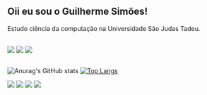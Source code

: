 ## Oii eu sou o Guilherme Simões!

Estudo ciência da computação na Universidade São Judas Tadeu.


<div style="display: inline_block"><br>
<img src="https://img.shields.io/badge/Java-ED8B00?style=for-the-badge&logo=java&logoColor=white" />
<img src="https://img.shields.io/badge/Spring-6DB33F?style=for-the-badge&logo=spring&logoColor=white" />
<img src="https://img.shields.io/badge/MySQL-00000F?style=for-the-badge&logo=mysql&logoColor=white" />
</div>

##

![Anurag's GitHub stats](https://github-readme-stats.vercel.app/api?username=guissimoes&show_icons=true&theme=dracula)
[![Top Langs](https://github-readme-stats.vercel.app/api/top-langs/?username=guissimoes&layout=compact&theme=dracula)](https://github.com/anuraghazra/github-readme-stats)

<div> 
  <a href="https://instagram.com/_guilhermessimoes" target="_blank"><img src="https://img.shields.io/badge/-Instagram-%23E4405F?style=for-the-badge&logo=instagram&logoColor=white" target="_blank"></a>
 <a href="wonderland#3285" target="_blank"><img src="https://img.shields.io/badge/Discord-7289DA?style=for-the-badge&logo=discord&logoColor=white" target="_blank"></a> 
  <a href = "mailto:gsouto7@gmail.com"><img src="https://img.shields.io/badge/-Gmail-%23333?style=for-the-badge&logo=gmail&logoColor=white" target="_blank"></a>
  <a href="https://www.linkedin.com/in/guissimoes" target="_blank"><img src="https://img.shields.io/badge/-LinkedIn-%230077B5?style=for-the-badge&logo=linkedin&logoColor=white" target="_blank"></a> 
</div>


